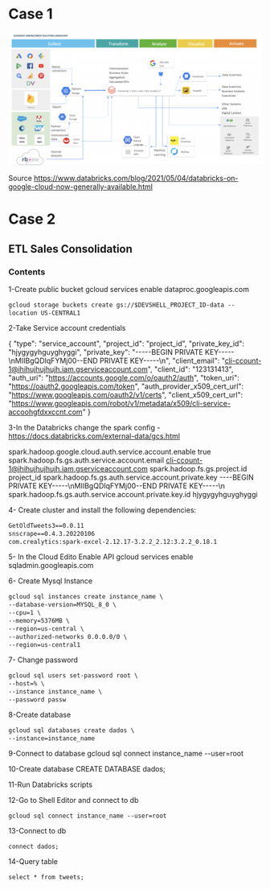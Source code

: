 # Case 1

![alt text](https://github.com/patrika1979/data_ingestion_transformation/blob/main/on-premises_gcp.png)

Source https://www.databricks.com/blog/2021/05/04/databricks-on-google-cloud-now-generally-available.html

# Case 2

## ETL Sales Consolidation

### Contents

1-Create public bucket
	gcloud services enable dataproc.googleapis.com
	
	gcloud storage buckets create gs://$DEVSHELL_PROJECT_ID-data --location US-CENTRAL1


2-Take Service account credentials

{
  "type": "service_account",
  "project_id": "project_id",
  "private_key_id": "hjygygyhguyghyggi",
  "private_key": "-----BEGIN PRIVATE KEY-----\nMIIBgQDIqFYMj00--END PRIVATE KEY-----\n",
  "client_email": "cli-ccount-1@ihihujhujhujh.iam.gserviceaccount.com",
  "client_id": "123131413",
  "auth_uri": "https://accounts.google.com/o/oauth2/auth",
  "token_uri": "https://oauth2.googleapis.com/token",
  "auth_provider_x509_cert_url": "https://www.googleapis.com/oauth2/v1/certs",
  "client_x509_cert_url": "https://www.googleapis.com/robot/v1/metadata/x509/cli-service-accoohgfdxxccnt.com"
}

3-In the Databricks change the spark config - https://docs.databricks.com/external-data/gcs.html

spark.hadoop.google.cloud.auth.service.account.enable true
spark.hadoop.fs.gs.auth.service.account.email cli-ccount-1@ihihujhujhujh.iam.gserviceaccount.com
spark.hadoop.fs.gs.project.id project_id
spark.hadoop.fs.gs.auth.service.account.private.key ----BEGIN PRIVATE KEY-----\nMIIBgQDIqFYMj00--END PRIVATE KEY-----\n
spark.hadoop.fs.gs.auth.service.account.private.key.id hjygygyhguyghyggi

4- Create cluster and install the following dependencies:
	
	GetOldTweets3==0.0.11
	snscrape==0.4.3.20220106
	com.crealytics:spark-excel-2.12.17-3.2.2_2.12:3.2.2_0.18.1
	
5- In the Cloud Edito Enable API
	gcloud services enable sqladmin.googleapis.com
	
6- Create Mysql Instance

	gcloud sql instances create instance_name \
	--database-version=MYSQL_8_0 \
	--cpu=1 \
	--memory=5376MB \
	--region=us-central \
	--authorized-networks 0.0.0.0/0 \
	--region=us-central1
	
7- Change password
	
	gcloud sql users set-password root \
	--host=% \
	--instance instance_name \
	--password passw
	
8-Create database
	
	gcloud sql databases create dados \
	--instance=instance_name

9-Connect to database
	gcloud sql connect instance_name --user=root 

10-Create database
	CREATE DATABASE dados;
	
11-Run Databricks scripts

12-Go to Shell Editor and connect to db

	gcloud sql connect instance_name --user=root
	
13-Connect to db

	connect dados;

14-Query table

	select * from tweets;
